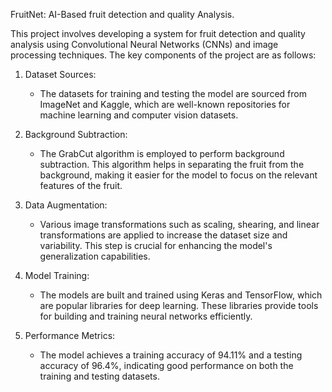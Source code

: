 FruitNet: AI-Based fruit detection and quality Analysis.

This project involves developing a system for fruit detection and quality analysis using Convolutional Neural Networks (CNNs) and image processing techniques. The key components of the project are as follows:

1. Dataset Sources: 
   - The datasets for training and testing the model are sourced from ImageNet and Kaggle, which are well-known repositories for machine learning and computer vision datasets.

2. Background Subtraction:
   - The GrabCut algorithm is employed to perform background subtraction. This algorithm helps in separating the fruit from the background, making it easier for the model to focus on the relevant features of the fruit.

3. Data Augmentation:
   - Various image transformations such as scaling, shearing, and linear transformations are applied to increase the dataset size and variability. This step is crucial for enhancing the model's generalization capabilities.

4. Model Training:
   - The models are built and trained using Keras and TensorFlow, which are popular libraries for deep learning. These libraries provide tools for building and training neural networks efficiently.
     
5. Performance Metrics:
   - The model achieves a training accuracy of 94.11% and a testing accuracy of 96.4%, indicating good performance on both the training and testing datasets.
